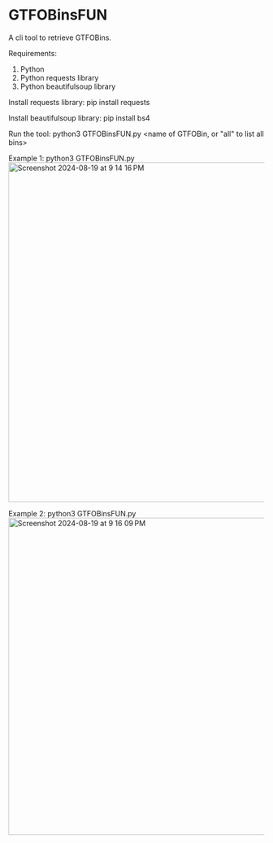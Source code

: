 # GTFOBinsFUN
A cli tool to retrieve GTFOBins.


Requirements:
1. Python
2. Python requests library
3. Python beautifulsoup library

Install requests library:
pip install requests

Install beautifulsoup library:
pip install bs4


Run the tool:
python3 GTFOBinsFUN.py <name of GTFOBin, or "all" to list all bins>

Example 1:
python3 GTFOBinsFUN.py
<img width="667" alt="Screenshot 2024-08-19 at 9 14 16 PM" src="https://github.com/user-attachments/assets/c73da6d1-fd7c-4432-92ec-298bb3582645">



Example 2:
python3 GTFOBinsFUN.py
<img width="623" alt="Screenshot 2024-08-19 at 9 16 09 PM" src="https://github.com/user-attachments/assets/9bf2cede-ce11-453a-8641-87126a49c3c2">




